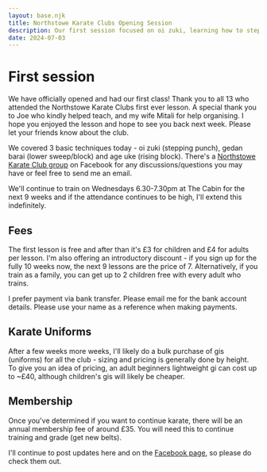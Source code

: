 ```yaml
---
layout: base.njk
title: Northstowe Karate Clubs Opening Session
description: Our first session focused on oi zuki, learning how to step into front stance, how to make a fist and how to punch, followed by some basic blocks
date: 2024-07-03
---
```

# First session

We have officially opened and had our first class! Thank you to all 13 who attended the Northstowe Karate Clubs first ever lesson. A special thank you to Joe who kindly helped teach, and my wife Mitali for help organising. I hope you enjoyed the lesson and hope to see you back next week. Please let your friends know about the club.

We covered 3 basic techniques today - oi zuki (stepping punch), gedan barai (lower sweep/block) and age uke (rising block). There's a [Northstowe Karate Club group](https://www.facebook.com/groups/468916798849946)  on Facebook for any discussions/questions you may have or feel free to send me an email.

We'll continue to train on Wednesdays 6.30-7.30pm at The Cabin for the next 9 weeks and if the attendance continues to be high, I'll extend this indefinitely.

## Fees

The first lesson is free and after than it's £3 for children and £4 for adults per lesson. I'm also offering an introductory discount - if you sign up for the fully 10 weeks now, the next 9 lessons are the price of 7. Alternatively, if you train as a family, you can get up to 2 children free with every adult who trains. 

I prefer payment via bank transfer. Please email me for the bank account details. Please use your name as a reference when making payments.

## Karate Uniforms

After a few weeks more weeks, I'll likely do a bulk purchase of gis (uniforms) for all the club - sizing and pricing is generally done by height. To give you an idea of pricing, an adult beginners lightweight gi can cost up to ~£40, although children's gis will likely be cheaper.

## Membership

Once you've determined if you want to continue karate, there will be an annual membership fee of around £35. You will need this to continue training and grade (get new belts).

I'll continue to post updates here and on the [Facebook page](https://www.facebook.com/profile.php?id=61560001297561), so please do check them out.

